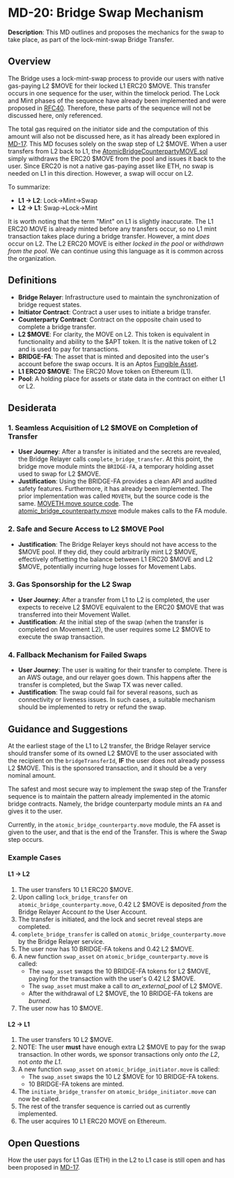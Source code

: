 # MD-20: Bridge Swap Mechanism

**Description**: This MD outlines and proposes the mechanics for the swap to take place, as part of the lock-mint-swap Bridge Transfer.

## Overview

The Bridge uses a lock-mint-swap process to provide our users with native gas-paying L2 $MOVE for their locked L1 ERC20 $MOVE. This transfer occurs in one sequence for the user, within the timelock period. The Lock and Mint phases of the sequence have already been implemented and were proposed in [RFC40](https://github.com/movementlabsxyz/rfcs/tree/main/0040-atomic-bridge). Therefore, these parts of the sequence will not be discussed here, only referenced.

The total gas required on the initiator side and the computation of this amount will also not be discussed here, as it has already been explored in [MD-17](https://github.com/movementlabsxyz/MIP/blob/6722c67a8434de07c6612e46b5a023b63ad8dcbd/MD/md-17/README.md). This MD focuses solely on the swap step of L2 $MOVE. When a user transfers from L2 back to L1, the [AtomicBridgeCounterpartyMOVE.sol](https://github.com/movementlabsxyz/movement/blob/andygolay/atomic-bridge-initiator-move/protocol-units/bridge/contracts/src/AtomicBridgeCounterpartyMOVE.sol) simply withdraws the ERC20 $MOVE from the pool and issues it back to the user. Since ERC20 is not a native gas-paying asset like ETH, no swap is needed on L1 in this direction. However, a swap will occur on L2.

To summarize:
- **L1 -> L2**: Lock->Mint->Swap
- **L2 -> L1**: Swap->Lock->Mint

It is worth noting that the term "Mint" on L1 is slightly inaccurate. The L1 ERC20 MOVE is already minted before any transfers occur, so no L1 mint transaction takes place during a bridge transfer. However, a mint _does_ occur on L2. The L2 ERC20 MOVE is either _locked in the pool_ or _withdrawn from the pool_. We can continue using this language as it is common across the organization.

## Definitions

- **Bridge Relayer**: Infrastructure used to maintain the synchronization of bridge request states.
- **Initiator Contract**: Contract a user uses to initiate a bridge transfer.
- **Counterparty Contract**: Contract on the opposite chain used to complete a bridge transfer.
- **L2 $MOVE**: For clarity, the MOVE on L2. This token is equivalent in functionality and ability to the $APT token. It is the native token of L2 and is used to pay for transactions.
- **BRIDGE-FA**: The asset that is minted and deposited into the user's account before the swap occurs. It is an Aptos [Fungible Asset](https://github.com/aptos-labs/aptos-core/blob/main/aptos-move/framework/aptos-framework/sources/fungible_asset.move).
- **L1 ERC20 $MOVE**: The ERC20 Move token on Ethereum (L1).
- **Pool**: A holding place for assets or state data in the contract on either L1 or L2.

## Desiderata

### 1. Seamless Acquisition of L2 $MOVE on Completion of Transfer

- **User Journey**: After a transfer is initiated and the secrets are revealed, the Bridge Relayer calls `complete_bridge_transfer`. At this point, the bridge move module mints the `BRIDGE-FA`, a temporary holding asset used to swap for L2 $MOVE.
- **Justification**: Using the BRIDGE-FA provides a clean API and audited safety features. Furthermore, it has already been implemented. The prior implementation was called `MOVETH`, but the source code is the same. [MOVETH.move source code](https://github.com/movementlabsxyz/movement/blob/main/protocol-units/bridge/move-modules/sources/MOVETH.move). The [atomic_bridge_counterparty.move](https://github.com/movementlabsxyz/movement/blob/main/protocol-units/bridge/move-modules/sources/atomic_bridge_counterparty.move) module makes calls to the FA module.

### 2. Safe and Secure Access to L2 $MOVE Pool

- **Justification**: The Bridge Relayer keys should not have access to the $MOVE pool. If they did, they could arbitrarily mint L2 $MOVE, effectively offsetting the balance between L1 ERC20 $MOVE and L2 $MOVE, potentially incurring huge losses for Movement Labs.

### 3. Gas Sponsorship for the L2 Swap

- **User Journey**: After a transfer from L1 to L2 is completed, the user expects to receive L2 $MOVE equivalent to the ERC20 $MOVE that was transferred into their Movement Wallet.
- **Justification**: At the initial step of the swap (when the transfer is completed on Movement L2), the user requires some L2 $MOVE to execute the swap transaction.

### 4. Fallback Mechanism for Failed Swaps

- **User Journey**: The user is waiting for their transfer to complete. There is an AWS outage, and our relayer goes down. This happens after the transfer is completed, but the Swap TX was never called.
- **Justification**: The swap could fail for several reasons, such as connectivity or liveness issues. In such cases, a suitable mechanism should be implemented to retry or refund the swap.

## Guidance and Suggestions

At the earliest stage of the L1 to L2 transfer, the Bridge Relayer service should transfer some of its owned L2 $MOVE to the user associated with the recipient on the `bridgeTransferId`, **IF** the user does not already possess L2 $MOVE. This is the sponsored transaction, and it should be a very nominal amount.

The safest and most secure way to implement the swap step of the Transfer sequence is to maintain the pattern already implemented in the atomic bridge contracts. Namely, the bridge counterparty module mints an `FA` and gives it to the user.

Currently, in the `atomic_bridge_counterparty.move` module, the FA asset is given to the user, and that is the end of the Transfer. This is where the Swap step occurs.

### Example Cases

#### L1 -> L2

1. The user transfers 10 L1 ERC20 $MOVE.
2. Upon calling `lock_bridge_transfer` on `atomic_bridge_counterparty.move`, 0.42 L2 $MOVE is deposited _from_ the Bridge Relayer Account _to_ the User Account.
3. The transfer is initiated, and the lock and secret reveal steps are completed.
4. `complete_bridge_transfer` is called on `atomic_bridge_counterparty.move` by the Bridge Relayer service.
5. The user now has 10 BRIDGE-FA tokens and 0.42 L2 $MOVE.
6. A new function `swap_asset` on `atomic_bridge_counterparty.move` is called:
    - The `swap_asset` swaps the 10 BRIDGE-FA tokens for L2 $MOVE, paying for the transaction with the user's 0.42 L2 $MOVE.
    - The `swap_asset` must make a call to _an_external_pool_ of L2 $MOVE.
    - After the withdrawal of L2 $MOVE, the 10 BRIDGE-FA tokens are _burned_.
7. The user now has 10 $MOVE.

#### L2 -> L1

1. The user transfers 10 L2 $MOVE.
2. NOTE: The user **must** have enough extra L2 $MOVE to pay for the swap transaction. In other words, we sponsor transactions only _onto the L2_, not _onto the L1_.
3. A new function `swap_asset` on `atomic_bridge_initiator.move` is called:
    - The `swap_asset` swaps the 10 L2 $MOVE for 10 BRIDGE-FA tokens.
    - 10 BRIDGE-FA tokens are minted.
4. The `initiate_bridge_transfer` on `atomic_bridge_initiator.move` can now be called.
5. The rest of the transfer sequence is carried out as currently implemented.
6. The user acquires 10 L1 ERC20 MOVE on Ethereum.

## Open Questions

How the user pays for L1 Gas (ETH) in the L2 to L1 case is still open and has been proposed in [MD-17](https://github.com/movementlabsxyz/MIP/blob/6722c67a8434de07c6612e46b5a023b63ad8dcbd/MD/md-17/README.md).

